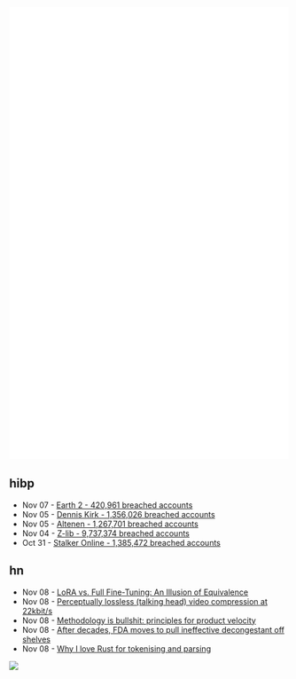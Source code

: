 ![Metrics](https://raw.githubusercontent.com/phixion/phixion/master/metrics.svg)

## hibp

<!--
for https://github.com/phixion/phixion/blob/main/.github/workflows/feeds.yml
-->
<!--START_SECTION:haveibeenpwnd-->
- Nov 07 - [Earth 2 - 420,961 breached accounts](https://haveibeenpwned.com/PwnedWebsites#Earth2)
- Nov 05 - [Dennis Kirk - 1,356,026 breached accounts](https://haveibeenpwned.com/PwnedWebsites#DennisKirk)
- Nov 05 - [Altenen - 1,267,701 breached accounts](https://haveibeenpwned.com/PwnedWebsites#Altenen)
- Nov 04 - [Z-lib - 9,737,374 breached accounts](https://haveibeenpwned.com/PwnedWebsites#ZLib)
- Oct 31 - [Stalker Online - 1,385,472 breached accounts](https://haveibeenpwned.com/PwnedWebsites#StalkerOnline)
<!--END_SECTION:haveibeenpwnd-->

## hn

<!--
for https://github.com/phixion/phixion/blob/main/.github/workflows/feeds.yml
-->
<!--START_SECTION:hn-->
- Nov 08 - [LoRA vs. Full Fine-Tuning: An Illusion of Equivalence](https://arxiv.org/abs/2410.21228)
- Nov 08 - [Perceptually lossless (talking head) video compression at 22kbit/s](https://mlumiste.com/technical/liveportrait-compression/)
- Nov 08 - [Methodology is bullshit: principles for product velocity](https://ssoready.com/blog/from-the-founders/methodology-is-bullshit/)
- Nov 08 - [After decades, FDA moves to pull ineffective decongestant off shelves](https://arstechnica.com/health/2024/11/fda-proposes-ditching-common-decongestant-for-being-completely-useless/)
- Nov 08 - [Why I love Rust for tokenising and parsing](https://xnacly.me/posts/2024/rust-pldev/)
<!--END_SECTION:hn-->

<!--
for https://yhype.me
-->
![](https://hit.yhype.me/github/profile?user_id=13013670)

